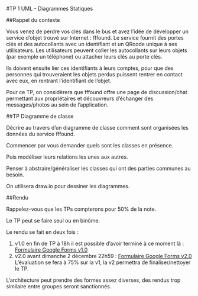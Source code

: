 #TP 1 UML - Diagrammes Statiques

##Rappel du contexte

Vous venez de perdre vos clés dans le bus et avez l’idée de développer un service d’objet trouvé sur Internet : fffound. Le service fournit des portes clés et des autocollants avec un identifiant et un QRcode unique à ses utilisateurs. Les utilisateurs peuvent coller les autocollants sur leurs objets (par exemple un téléphone) ou attacher leurs clés au porte clés.

Ils doivent ensuite lier ces identifiants à leurs comptes, pour que des personnes qui trouveraient les objets perdus puissent rentrer en contact avec eux, en rentrant l’identifiant de l’objet.

Pour ce TP, on considèrera que fffound offre une page de discussion/chat permettant aux propriétaires et découvreurs d’échanger des messages/photos au sein de l’application.

##TP Diagramme de classe

Décrire au travers d’un diagramme de classe comment sont organisées les données du service fffound.

Commencer par vous demander quels sont les classes en présence.

Puis modéliser leurs relations les unes aux autres.

Penser à abstraire/généraliser les classes qui ont des parties communes au besoin.

On utilisera draw.io pour dessiner les diagrammes.

##Rendu

Rappelez-vous que les TPs compterons pour 50% de la note.

Le TP peut se faire seul ou en binôme.

Le rendu se fait en deux fois :
1. v1.0 en fin de TP à 18h il est possible d’avoir terminé à ce moment là : [Formulaire Google Forms v1.0](https://docs.google.com/forms/d/e/1FAIpQLSdSvanu1zhsrkNuwxw4PYNGi0J7pSnNrBuqPzAlyW2_MVIQ7w/viewform?usp=sf_link)
2. v2.0 avant dimanche 2 décembre 22h59 : [Formulaire Google Forms v2.0](https://docs.google.com/forms/d/e/1FAIpQLSczKyjeIjfIxAbptMzon6hVYq4KIYkegzqlmzT0rzRQJaEWKQ/viewform?usp=sf_link)
L’évaluation se fera à 75% sur la v1, la v2 permettra de finaliser/nettoyer le TP.

L’architecture peut prendre des formes assez diverses, des rendus trop similaire entre groupes seront sanctionnés.
